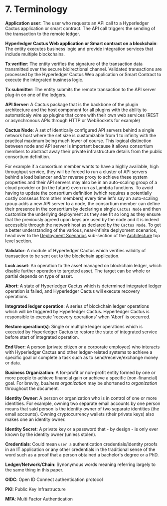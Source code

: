 # 7. Terminology

**Application user**: The user who requests an API call to a Hyperledger Cactus application or smart contract. The API call triggers the sending of the transaction to the remote ledger.

**Hyperledger Cactus Web application or Smart contract on a blockchain**: The entity executes business logic and provide integration services that include multiple blockchains.

**Tx verifier**: The entity verifies the signature of the transaction data transmitted over the secure bidirectional channel. Validated transactions are processed by the Hyperledger Cactus Web application or Smart Contract to execute the integrated business logic.

**Tx submitter**: The entity submits the remote transaction to the API server plug-in on one of the ledgers.

**API Server**: A Cactus package that is the backbone of the plugin architecture and the host component for all plugins with the ability to automaticaly wire up plugins that come with their own web services (REST or asynchronous APIs through HTTP or WebSockets for example)

**Cactus Node**: A set of identically configured API servers behind a single network host where the set size is customizable from 1 to infinity with the practical maximum being much lower of course. This logical distinction between node and API server is important because it allows consortium members to abstract away their private infrastructure details from the public consortium definition.

For example if a consortium member wants to have a highly available, high throughput service, they will be forced to run a cluster of API servers behind a load balancer and/or reverse proxy to achieve these system properties and their API servers may also be in an auto-scaling group of a cloud provider or (in the future) even run as Lambda functions. To avoid having to update the consortium definition (which requires a potentially costly consesus from other members) every time let's say an auto-scaling group adds a new API server to a node, the consortium member can define their presence in the consortium by declaring a single `Cactus Node` and then customize the underlying deployment as they see fit so long as they ensure that the previously agreed upon keys are used by the node and it is indeed accessible through the network host as declared by the `Cactus Node`.
To get a better understanding of the various, near-infinite deplyoment scenarios, head over to the [Deployment Scenarios](#57-deployment-scenarios) sub-section of the [Architecture](#5-architecture) top level section.

**Validator**: A module of Hyperledger Cactus which verifies validity of transaction to be sent out to the blockchain application.

**Lock asset**: An operation to the asset managed on blockchain ledger, which disable further operation to targeted asset. The target can be whole or partial depends on type of asset.

**Abort**: A state of Hyperledger Cactus which is determined integrated ledger operation is failed, and Hyperledger Cactus will execute recovery operations.

**Integrated ledger operation**: A series of blockchain ledger operations which will be triggered by Hyperledger Cactus. Hyperledger Cactus is responsible to execute 'recovery operations' when 'Abort' is occurred.

**Restore operation(s)**: Single or multiple ledger operations which is executed by Hyperledger Cactus to restore the state of integrated service before start of integrated operation.

**End User**: A person (private citizen or a corporate employee) who interacts with Hyperledger Cactus and other ledger-related systems to achieve a specific goal or complete a task such as to send/receive/exchange money or data.

**Business Organization**: A for-profit or non-profit entity formed by one or more people to achieve financial gain or achieve a specific (non-financial) goal. For brevity, *business organization* may be shortened to *organization* throughout the document.

**Identity Owner**: A person or organization who is in control of one or more identities. For example, owning two separate email accounts by one person means that said person is the identity owner of two separate identities (the email accounts). Owning cryptocurrency wallets (their private keys) also makes one an identity owner.

**Identity Secret**: A private key or a password that - by design - is only ever known by the identity owner (unless stolen).

**Credentials**: Could mean `user a` authentication credentials/identity proofs in an IT application or any other credentials in the traditional sense of the word such as a proof that a person obtained a bachelor's degree or a PhD.

**Ledger/Network/Chain**: Synonymous words meaning referring largely to the same thing in this paper.

**OIDC**: Open ID Connect authentication protocol

**PKI**: Public Key Infrastructure

**MFA**: Multi Factor Authentication

<div style="page-break-after: always; visibility: hidden"><!-- \pagebreak --></div>
